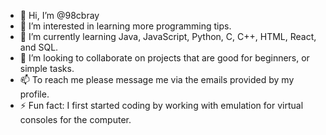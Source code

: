 - 👋 Hi, I’m @98cbray
- 👀 I’m interested in learning more programming tips.
- 🌱 I’m currently learning Java, JavaScript, Python, C, C++, HTML, React, and SQL.
- 💞️ I’m looking to collaborate on projects that are good for beginners, or simple tasks.
- 📫 To reach me please message me via the emails provided by my profile.
- ⚡ Fun fact: I first started coding by working with emulation for virtual consoles for the computer.

<!---
98cbray/98cbray is a ✨ special ✨ repository because its `README.md` (this file) appears on your GitHub profile.
You can click the Preview link to take a look at your changes.
--->
